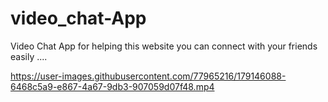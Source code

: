# video_chat-App
Video Chat App for helping this website you can connect with your friends easily ....



https://user-images.githubusercontent.com/77965216/179146088-6468c5a9-e867-4a67-9db3-907059d07f48.mp4

